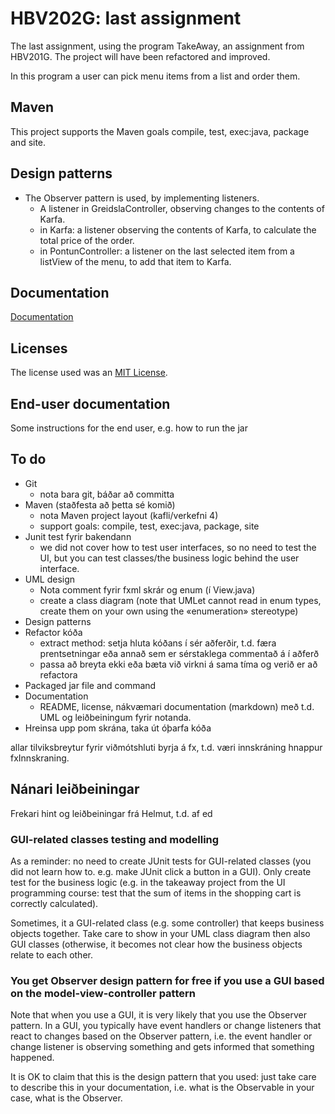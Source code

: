 # HBV202G: last assignment

The last assignment, using the program TakeAway, an assignment from HBV201G. The project will have been refactored and
improved.

In this program a user can pick menu items from a list and order them.

## Maven

This project supports the Maven goals compile, test, exec:java, package and site.

## Design patterns

- The Observer pattern is used, by implementing listeners.
    - A listener in GreidslaController, observing changes to the contents of Karfa.
    - in Karfa: a listener observing the contents of Karfa, to calculate the total price of the order.
    - in PontunController: a listener on the last selected item from a listView of the menu, to add that item to Karfa.

## Documentation

[Documentation](src/site/markdown/documentation.md)

## Licenses

The license used was an [MIT License](LICENSE).

## End-user documentation

Some instructions for the end user, e.g. how to run the jar

## To do

- Git
    - nota bara git, báðar að committa
- Maven (staðfesta að þetta sé komið)
    - nota Maven project layout (kafli/verkefni 4)
    - support goals: compile, test, exec:java, package, site
- Junit test fyrir bakendann
    - we did not cover how to test user interfaces, so no need to test the UI, but you can test classes/the business
      logic behind the user interface.
- UML design
    - Nota comment fyrir fxml skrár og enum (í View.java)
    - create a class diagram (note that UMLet cannot read in enum types, create them on your own using the «enumeration»
      stereotype)
- Design patterns
- Refactor kóða
    - extract method: setja hluta kóðans í sér aðferðir, t.d. færa prentsetningar eða annað sem er sérstaklega commentað
      á í aðferð
    - passa að breyta ekki eða bæta við virkni á sama tíma og verið er að refactora
- Packaged jar file and command
- Documentation
    - README, license, nákvæmari documentation (markdown) með t.d. UML og leiðbeiningum fyrir notanda.
- Hreinsa upp pom skrána, taka út óþarfa kóða

allar tilviksbreytur fyrir viðmótshluti byrja á fx, t.d. væri innskráning hnappur fxInnskraning.

## Nánari leiðbeiningar

Frekari hint og leiðbeiningar frá Helmut, t.d. af ed

### GUI-related classes testing and modelling

As a reminder: no need to create JUnit tests for GUI-related classes (you did not learn how to. e.g. make JUnit click a
button in a GUI). Only create test for the business logic (e.g. in the takeaway project from the UI programming course:
test that the sum of items in the shopping cart is correctly calculated).

Sometimes, it a GUI-related class (e.g. some controller) that keeps business objects together. Take care to show in your
UML class diagram then also GUI classes (otherwise, it becomes not clear how the business objects relate to each other.

### You get Observer design pattern for free if you use a GUI based on the model-view-controller pattern

Note that when you use a GUI, it is very likely that you use the Observer pattern. In a GUI, you typically have event
handlers or change listeners that react to changes based on the Observer pattern, i.e. the event handler or change
listener is observing something and gets informed that something happened.

It is OK to claim that this is the design pattern that you used: just take care to describe this in your documentation,
i.e. what is the Observable in your case, what is the Observer.

